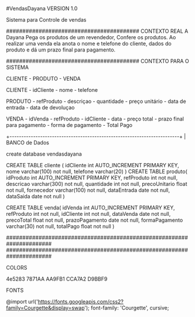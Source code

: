#VendasDayana
VERSION 1.0




Sistema para Controle de vendas 

#########################################
CONTEXTO REAL
A Dayana Pega os produtos de um revendedor,
Confere os produtos.
Ao realizar uma venda ela anota o nome e telefone do cliente, dados do produto e dá um prazo final para pagamento.

#########################################
CONTEXTO PARA O SISTEMA

CLIENTE - PRODUTO - VENDA

CLIENTE
    - idCliente
    - nome
    - telefone

PRODUTO
    - refProduto
    - descriçao
    - quantidade
    - preço unitário
    - data de entrada
    - data de devoluçao

VENDA
    - idVenda
    - refProduto
    - idCliente
    - data
    - preço total
    - prazo final para pagamento
    - forma de pagamento 
    - Total Pago


+------------------------------------------------------------------------+
| BANCO de Dados

create database vendasdayana

CREATE TABLE cliente (
    idCliente int AUTO_INCREMENT PRIMARY KEY,
    nome varchar(100) not null,
    telefone varchar(20)
)
CREATE TABLE produto(
    idProduto int AUTO_INCREMENT PRIMARY KEY,
    refProduto int not null,
    descricao varchar(300) not null,
    quantidade int not null,
    precoUnitario float not null,
    fornecedor varchar(100) not null,
    dataEntrada date not null,
    dataSaida date not null
)

CREATE TABLE venda(
    idVenda int AUTO_INCREMENT PRIMARY KEY,
    refProduto int not null,
    idCliente int not null,
    dataVenda date not null,
    precoTotal float not null,
    prazoPagamento date not null,
    formaPagamento varchar(30) not null,
    totalPago float not null
)

######################################################################
######################################################################

COLORS

4e5283
7871AA
AA9FB1
CCA7A2
D9BBF9

FONTS

@import url('https://fonts.googleapis.com/css2?family=Courgette&display=swap');
font-family: 'Courgette', cursive;